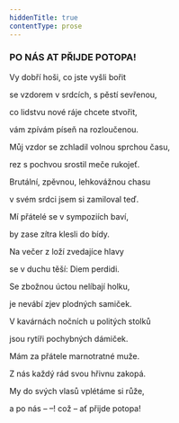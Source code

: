 ```yaml
---
hiddenTitle: true
contentType: prose
---
```


<section>

### PO NÁS AT PŘIJDE POTOPA!

Vy dobří hoši, co jste vyšli bořit 

se vzdorem v srdcích, s pěstí sevřenou, 

co lidstvu nové ráje chcete stvořit, 

vám zpívám píseň na rozloučenou.

Můj vzdor se zchladil volnou sprchou času, 

rez s pochvou srostil meče rukojeť. 

Brutální, zpěvnou, lehkovážnou chasu 

v svém srdci jsem si zamiloval teď.

Mí přátelé se v sympoziích baví, 

by zase zítra klesli do bídy. 

Na večer z loží zvedajíce hlavy 

se v duchu těší: Diem perdidi.

Se zbožnou úctou nelíbají holku, 

je nevábí zjev plodných samiček. 

V kavárnách nočních u politých stolků 

jsou rytíři pochybných dámiček.

Mám za přátele marnotratné muže. 

Z nás každý rád svou hřivnu zakopá. 

My do svých vlasů vplétáme si růže, 

a po nás – –! což – ať přijde potopa!

</section>
